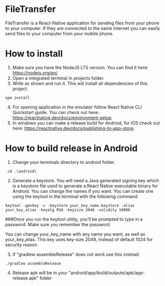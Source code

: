 # FileTransfer

FileTransfer is a React-Native application for sending files from your phone to your computer. If they are connected to the same Internet you can easily send files
to your computer from your mobile phone.


# How to install

1) Make sure you have the NodeJS LTS version. You can find it here: https://nodejs.org/en/
2) Open a integrated terminal in projects folder.
3) Write as shown and run it. This will install all dependencies of this project.
```
npm install
```
4) For opening application in the emulator follow React Native CLI Quickstart guide. You can check out here: https://reactnative.dev/docs/environment-setup. 
5) In windows you can make a release build for Android, for IOS check out here: https://reactnative.dev/docs/publishing-to-app-store.


# How to build release in Android
1) Change your terminals directory to android folder.
```
 cd .\android\
```
2) Generate a keystore.
You will need a Java generated signing key which is a keystore file used to generate a React Native executable binary for Android. You can change the names if you want. You can create one using the keytool in the terminal with the following command

```
keytool -genkey -v -keystore your_key_name.keystore -alias your_key_alias -keyalg RSA -keysize 2048 -validity 10000
```

###Once you run the keytool utility, you’ll be prompted to type in a password. Make sure you remember the password.

You can change your_key_name with any name you want, as well as your_key_alias. This key uses key-size 2048, instead of default 1024 for security reason.

3) If "gradlew assembleRelease" does not work use this instead: 
```
./gradlew assembleRelease
```
4) Release apk will be in your "android/app/build/outputs/apk/app-release.apk" folder